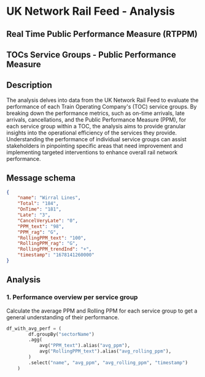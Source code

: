 # UK Network Rail Feed - Analysis 

## Real Time Public Performance Measure (RTPPM)

## TOCs Service Groups - Public Performance Measure

## Description
The analysis delves into data from the UK Network Rail Feed to evaluate the performance of each Train Operating Company's (TOC) service groups. By breaking down the performance metrics, such as on-time arrivals, late arrivals, cancellations, and the Public Performance Measure (PPM), for each service group within a TOC, the analysis aims to provide granular insights into the operational efficiency of the services they provide. Understanding the performance of individual service groups can assist stakeholders in pinpointing specific areas that need improvement and implementing targeted interventions to enhance overall rail network performance.

## Message schema

```json
{
    "name": "Wirral Lines",
    "Total": "184",
    "OnTime": "181",
    "Late": "3",
    "CancelVeryLate": "0",
    "PPM_text": "98",
    "PPM_rag": "G",
    "RollingPPM_text": "100",
    "RollingPPM_rag": "G",
    "RollingPPM_trendInd": "+",
    "timestamp": "1678141260000"
}
```

## Analysis

### 1. Performance overview per service group 
Calculate the average PPM and Rolling PPM for each service group to get a general understanding of their performance.

```python
df_with_avg_perf = (
        df.groupBy("sectorName")
        .agg(
            avg("PPM_text").alias("avg_ppm"),
            avg("RollingPPM_text").alias("avg_rolling_ppm"),
        )
        .select("name", "avg_ppm", "avg_rolling_ppm", "timestamp")
    )
```
